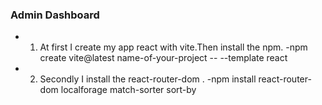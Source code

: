 ### Admin Dashboard

- 1. At first I create my app react with vite.Then install the npm.
     -npm create vite@latest name-of-your-project -- --template react
- 2. Secondly I install the react-router-dom .
     -npm install react-router-dom localforage match-sorter sort-by
